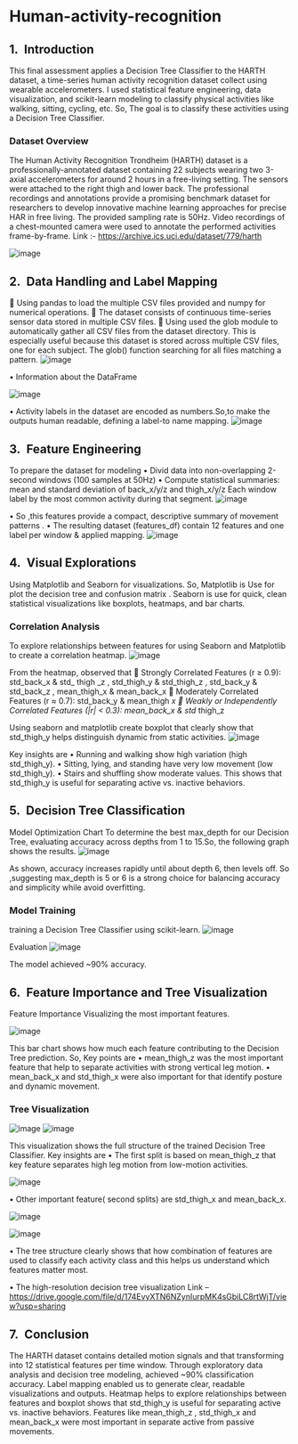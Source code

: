 # Human-activity-recognition

## 1. Introduction
This final assessment applies a Decision Tree Classifier to the HARTH dataset, a time-series human activity recognition dataset collect using wearable accelerometers. I used statistical feature engineering, data visualization, and scikit-learn modeling to classify physical activities like walking, sitting, cycling, etc. So, The goal is to classify these activities using a Decision Tree Classifier.

### Dataset Overview

The Human Activity Recognition Trondheim (HARTH) dataset is a professionally-annotated dataset containing 22 subjects wearing two 3-axial accelerometers for around 2 hours in a free-living setting. The sensors were attached to the right thigh and lower back. The professional recordings and annotations provide a promising benchmark dataset for researchers to develop innovative machine learning approaches for precise HAR in free living.
The provided sampling rate is 50Hz. Video recordings of a chest-mounted camera were used to annotate the performed activities frame-by-frame.
Link :- https://archive.ics.uci.edu/dataset/779/harth

![image](https://github.com/user-attachments/assets/8a8119c3-03ee-4643-af62-ebe82f289037)
 
## 2. Data Handling and Label Mapping
	Using pandas to load the multiple CSV files provided and numpy for numerical operations. 
	The dataset consists of continuous time-series sensor data stored in multiple CSV files. 
	Using used the glob module to automatically gather all CSV files from the dataset directory. This is especially useful because this dataset is stored across multiple CSV files, one for each subject. The glob() function searching for all files matching a pattern.
 ![image](https://github.com/user-attachments/assets/28fef329-844a-484c-a8bd-9fa8d20f6639)

•	Information about the DataFrame

![image](https://github.com/user-attachments/assets/b1b3a324-d4ca-43e7-b950-da681ce1ccc1)

•	Activity labels in the dataset are encoded as numbers.So,to make the outputs human readable, defining a label-to name mapping.
 ![image](https://github.com/user-attachments/assets/ebe742d8-ca5c-42ec-bcb2-289b676c32fc)

## 3. Feature Engineering
To prepare the dataset for modeling
•	Divid data into non-overlapping 2-second windows (100 samples at 50Hz)
•	Compute statistical summaries: mean and standard deviation of back_x/y/z and thigh_x/y/z
Each window label by the most common activity during that segment.
![image](https://github.com/user-attachments/assets/13ecd136-88da-49d8-b785-d9f5d9a6ee5a)

•	So ,this features provide a compact, descriptive summary of movement patterns .
•	The resulting dataset (features_df) contain 12 features and one label per window & applied mapping.
![image](https://github.com/user-attachments/assets/cf8b4da3-d550-4a0b-98ef-36a1678ded59)

## 4. Visual Explorations
Using Matplotlib and Seaborn for visualizations. So, Matplotlib is Use for plot the decision tree and confusion matrix . Seaborn is use for quick, clean statistical visualizations like boxplots, heatmaps, and bar charts.

### Correlation Analysis
To explore relationships between features for using Seaborn and Matplotlib to create a correlation heatmap.
  ![image](https://github.com/user-attachments/assets/3f0fba88-88f3-4c93-b1a2-16f4f21d2579)

From the heatmap, observed that
	Strongly Correlated Features (r ≥ 0.9): std_back_x & std_ thigh _z  , std_thigh_y & std_thigh_z , std_back_y & std_back_z , mean_thigh_x & mean_back_x
	Moderately Correlated Features (r ≈ 0.7): std_back_y & mean_thigh _x
	Weakly or Independently Correlated Features (|r| < 0.3): mean_back_x & std_ thigh_z

Using seaborn and matplotlib create boxplot that clearly show that std_thigh_y helps distinguish dynamic from static activities.
![image](https://github.com/user-attachments/assets/034c30f4-0464-4d42-9dbf-510b8e484aa8)

Key insights are
•	Running and walking show high variation (high std_thigh_y).
•	Sitting, lying, and standing have very low movement (low std_thigh_y).
•	Stairs and shuffling show moderate values.
This shows that std_thigh_y is useful for separating active vs. inactive behaviors.

## 5. Decision Tree Classification
Model Optimization Chart
To determine the best max_depth for our Decision Tree, evaluating accuracy across depths from 1 to 15.So, the following graph shows the results.
 ![image](https://github.com/user-attachments/assets/8f2a6751-3343-49fb-9e66-3494b5bfb03a)

As shown, accuracy increases rapidly until about depth 6, then levels off. So ,suggesting max_depth is 5 or 6 is a strong choice for balancing accuracy and simplicity while avoid overfitting.

### Model Training
training a Decision Tree Classifier using scikit-learn.
![image](https://github.com/user-attachments/assets/7f1d14bf-d9cd-4ee2-837a-cd39b51d045a)

Evaluation
![image](https://github.com/user-attachments/assets/c55159ac-88ee-4e10-9a24-d47b01d90c55)

The model achieved ~90% accuracy. 

## 6. Feature Importance and Tree Visualization
Feature Importance
 Visualizing the most important features.

 ![image](https://github.com/user-attachments/assets/2c3e13eb-ac5d-4691-a286-a3f51adeae67)

This bar chart shows how much each feature contributing to the Decision Tree prediction. So, Key points are
•	mean_thigh_z was the most important feature that help to separate activities with strong vertical leg motion.
•	mean_back_x and std_thigh_x were also important for that identify posture and dynamic movement.

### Tree Visualization
![image](https://github.com/user-attachments/assets/aebffa05-eda1-44ec-92e1-cd5ef6fac864)
![image](https://github.com/user-attachments/assets/c03c5653-cf19-4c3f-a6ee-f0a354c48d46)

This visualization shows the full structure of the trained Decision Tree Classifier. Key insights are
•	The first split is based on mean_thigh_z  that key feature separates high leg motion from low-motion activities.

 ![image](https://github.com/user-attachments/assets/8a8756e9-8f68-46e0-8b29-68bc2e6f37b0)

•	Other important feature( second splits) are std_thigh_x and mean_back_x.

  ![image](https://github.com/user-attachments/assets/bd61ec87-a1ff-4f99-a8ee-2d5f537b8cd1)
  
  ![image](https://github.com/user-attachments/assets/810e4fbb-55ea-4181-8de8-efee230ea750)

•	The tree structure clearly shows that how combination of features are used to classify each activity class and this helps us understand which features matter most.

•	The high-resolution decision tree visualization Link – https://drive.google.com/file/d/174EvyXTN6NZynIurpMK4sGbiLC8rtWjT/view?usp=sharing

## 7. Conclusion
The HARTH dataset contains detailed motion signals and that transforming into 12 statistical features per time window. Through exploratory data analysis and decision tree modeling,  achieved ~90% classification accuracy. Label mapping enabled us to generate clear, readable visualizations and outputs. Heatmap helps to explore relationships between features and boxplot shows that std_thigh_y is useful for separating active vs. inactive behaviors. Features like mean_thigh_z , std_thigh_x and mean_back_x were most important in separate active from passive movements.


